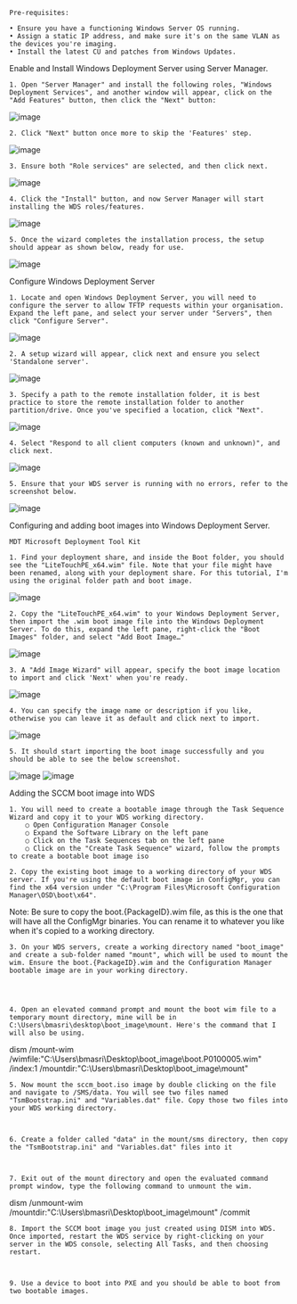 

	Pre-requisites:

	• Ensure you have a functioning Windows Server OS running.
	• Assign a static IP address, and make sure it's on the same VLAN as the devices you're imaging.
	• Install the latest CU and patches from Windows Updates.

Enable and Install Windows Deployment Server using Server Manager.

	1. Open "Server Manager" and install the following roles, "Windows Deployment Services", and another window will appear, click on the "Add Features" button, then click the "Next" button:

![image](https://github.com/user-attachments/assets/9000d478-ae09-4599-b743-843cdf11b0a5)


	2. Click "Next" button once more to skip the 'Features' step.
	

![image](https://github.com/user-attachments/assets/c64c6a08-62ec-4c86-8514-da169757339d)


	3. Ensure both "Role services" are selected, and then click next.

 
![image](https://github.com/user-attachments/assets/f776e1c9-ba2b-4914-b4f7-77cf530a7e12)


	4. Click the "Install" button, and now Server Manager will start installing the WDS roles/features.
	
![image](https://github.com/user-attachments/assets/696fb9d0-25b0-4e7f-80fa-7c5c83c5ad76)


	5. Once the wizard completes the installation process, the setup should appear as shown below, ready for use.

![image](https://github.com/user-attachments/assets/071351f4-a1e1-4471-8704-9e5d23bdf301)



Configure Windows Deployment Server

	1. Locate and open Windows Deployment Server, you will need to configure the server to allow TFTP requests within your organisation. Expand the left pane, and select your server under "Servers", then click "Configure Server".

![image](https://github.com/user-attachments/assets/f37fc64a-2627-4ba0-98a9-4765d50fd9b0)


	2. A setup wizard will appear, click next and ensure you select 'Standalone server'.

![image](https://github.com/user-attachments/assets/bdff8d5f-0cb4-44f7-80cf-47a7e671941f)


	3. Specify a path to the remote installation folder, it is best practice to store the remote installation folder to another partition/drive. Once you've specified a location, click "Next".

![image](https://github.com/user-attachments/assets/6c5b3264-5bb9-4f72-b781-254e068f632f)


	4. Select "Respond to all client computers (known and unknown)", and click next. 

![image](https://github.com/user-attachments/assets/c0bef003-292a-44d6-aeb1-5de2c2d002e6)



	5. Ensure that your WDS server is running with no errors, refer to the screenshot below.
	
![image](https://github.com/user-attachments/assets/4497e9e9-b15c-4faf-bcf0-afcef3a93f74)



Configuring and adding boot images into Windows Deployment Server.

	MDT Microsoft Deployment Tool Kit
	
	1. Find your deployment share, and inside the Boot folder, you should see the "LiteTouchPE_x64.wim" file. Note that your file might have been renamed, along with your deployment share. For this tutorial, I'm using the original folder path and boot image.

![image](https://github.com/user-attachments/assets/82522f87-5c97-46dd-a8c7-6618751e6701)


	2. Copy the "LiteTouchPE_x64.wim" to your Windows Deployment Server, then import the .wim boot image file into the Windows Deployment Server. To do this, expand the left pane, right-click the "Boot Images" folder, and select "Add Boot Image…"

![image](https://github.com/user-attachments/assets/78098c5a-9222-4be4-a7ce-114eed3fbffe)


	3. A "Add Image Wizard" will appear, specify the boot image location to import and click 'Next' when you're ready.
	
![image](https://github.com/user-attachments/assets/e54e109c-7310-47c6-9931-fa0622722bc4)


	4. You can specify the image name or description if you like, otherwise you can leave it as default and click next to import.

![image](https://github.com/user-attachments/assets/558428a2-2ebf-4ed9-b86c-2a4bbf7dd5d8)



	5. It should start importing the boot image successfully and you should be able to see the below screenshot.
	
![image](https://github.com/user-attachments/assets/e53dc556-a6b2-4cfa-b781-5f8eee278684)
![image](https://github.com/user-attachments/assets/61bd1e08-eec0-4946-996b-9414764e71e8)




Adding the SCCM boot image into WDS

	1. You will need to create a bootable image through the Task Sequence Wizard and copy it to your WDS working directory.
		○ Open Configuration Manager Console
		○ Expand the Software Library on the left pane
		○ Click on the Task Sequences tab on the left pane
		○ Click on the "Create Task Sequence" wizard, follow the prompts to create a bootable boot image iso

	2. Copy the existing boot image to a working directory of your WDS server. If you're using the default boot image in ConfigMgr, you can find the x64 version under "C:\Program Files\Microsoft Configuration Manager\OSD\boot\x64".

Note: Be sure to copy the boot.{PackageID}.wim file, as this is the one that will have all the ConfigMgr binaries. You can rename it to whatever you like when it's copied to a working directory. 



	3. On your WDS servers, create a working directory named "boot_image" and create a sub-folder named "mount", which will be used to mount the wim. Ensure the boot.{PackageID}.wim and the Configuration Manager bootable image are in your working directory.
	



	4. Open an elevated command prompt and mount the boot wim file to a temporary mount directory, mine will be in C:\Users\bmasri\desktop\boot_image\mount. Here's the command that I will also be using.

dism /mount-wim /wimfile:"C:\Users\bmasri\Desktop\boot_image\boot.P0100005.wim" /index:1 /mountdir:"C:\Users\bmasri\Desktop\boot_image\mount"



	5. Now mount the sccm_boot.iso image by double clicking on the file and navigate to /SMS/data. You will see two files named "TsmBootstrap.ini" and "Variables.dat" file. Copy those two files into your WDS working directory. 



	6. Create a folder called "data" in the mount/sms directory, then copy the "TsmBootstrap.ini" and "Variables.dat" files into it



	7. Exit out of the mount directory and open the evaluated command prompt window, type the following command to unmount the wim.
	
dism /unmount-wim /mountdir:"C:\Users\bmasri\Desktop\boot_image\mount" /commit



	8. Import the SCCM boot image you just created using DISM into WDS. Once imported, restart the WDS service by right-clicking on your server in the WDS console, selecting All Tasks, and then choosing restart.



	9. Use a device to boot into PXE and you should be able to boot from two bootable images.



